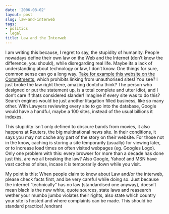 ```yaml
---
date: '2006-08-02'
layout: post
slug: law-and-interweb
tags:
- politics
- legal
title: Law and the Interweb
---
```


I am writing this because, I regret to say, the stupidity of humanity. People
nowadays define their own law on the Web and the Internet (don’t know the
difference, you should), while disregarding real life. Maybe its a lack of
understanding about technology or law, I don’t know. One things for sure,
common sense can go a long way. [Take for example this website on the
Commitments][Commitments], which prohibits linking from unauthorised sites!
You see? I just broke the law right there, amazing dontcha think? The person
who designed or put the statement up, is a total complete and utter idiot, and
I don’t care if thats considered slander! Imagine if every site was to do
this? Search engines would be just another litagation filled business, like so
many other. With Lawyers reviewing every site to go into the database, Google
would have a handful, maybe a 100 sites, instead of the usual billions it
indexes.

This stupidity isn’t only defined to obscure bands from movies, it also
happens at Reuters, the big multinational news site. In their conditions, it
says you may not cache any part of the story on their website. For those not
in the know, caching is storing a site temporarily (usually) for viewing
later, or to increase load times on often visited webpages (eg. Googles Logo).
Only one problem with this: every browser for more than a decade has done just
this, are we all breaking the law? Also Google, Yahoo! and MSN have vast
caches of sites, incase it is temporarily down while you visit.

My point is this: When people claim to know about Law and/or the interweb,
please check facts first, and be very careful while doing so. Just because the
internet “technically” has no law (standardised one anyway), doesn’t mean
black is the new white, quote sources, state laws and reasearch wether your
mumbo jumbo violates their rights, also state which country your site is
hosted and where complaints can be made. This should be standard practice!
/endrant

[Commitments]: http://www.thecommitments.net/ "The Commitments Official Website"